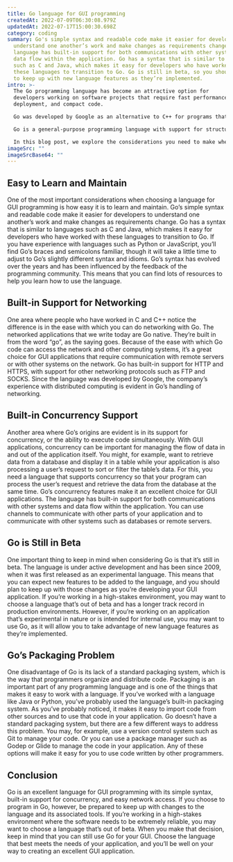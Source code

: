 ```yaml
---
title: Go language for GUI programming
createdAt: 2022-07-09T06:30:08.979Z
updatedAt: 2022-07-17T15:00:30.698Z
category: coding
summary: Go's simple syntax and readable code make it easier for developers to
  understand one another’s work and make changes as requirements change. The
  language has built-in support for both communications with other systems and
  data flow within the application. Go has a syntax that is similar to languages
  such as C and Java, which makes it easy for developers who have worked with
  these languages to transition to Go. Go is still in beta, so you should plan
  to keep up with new language features as they’re implemented.
intro: >-
  The Go programming language has become an attractive option for
  developers working on software projects that require fast performance, ease of
  deployment, and compact code.

  Go was developed by Google as an alternative to C++ for programs that are memory- and performance-intensive. Its simple syntax and powerful features have made it especially popular among programmers who specialize in building compilers and interpreters.

  Go is a general-purpose programming language with support for structured methods, visibility qualifiers, and embedded type definitions. It’s a statically typed language with support for interfaces,Ad hoc polymorphism, and type embedding. 

  In this blog post, we explore the considerations you need to make when choosing a programming language for GUI programming. Read on to learn more about the pros and cons of using Go for your next GUI project.
imageSrc: ""
imageSrcBase64: ""
---
```


## Easy to Learn and Maintain

One of the most important considerations when choosing a language for GUI programming is how easy it is to learn and maintain. Go’s simple syntax and readable code make it easier for developers to understand one another’s work and make changes as requirements change.
Go has a syntax that is similar to languages such as C and Java, which makes it easy for developers who have worked with these languages to transition to Go.
If you have experience with languages such as Python or JavaScript, you’ll find Go’s braces and semicolons familiar, though it will take a little time to adjust to Go’s slightly different syntax and idioms.
Go’s syntax has evolved over the years and has been influenced by the feedback of the programming community. This means that you can find lots of resources to help you learn how to use the language.

## Built-in Support for Networking

One area where people who have worked in C and C++ notice the difference is in the ease with which you can do networking with Go.
The networked applications that we write today are Go native. They’re built in from the word “go”, as the saying goes.
Because of the ease with which Go code can access the network and other computing systems, it’s a great choice for GUI applications that require communication with remote servers or with other systems on the network.
Go has built-in support for HTTP and HTTPS, with support for other networking protocols such as FTP and SOCKS.
Since the language was developed by Google, the company’s experience with distributed computing is evident in Go’s handling of networking.

## Built-in Concurrency Support

Another area where Go’s origins are evident is in its support for concurrency, or the ability to execute code simultaneously.
With GUI applications, concurrency can be important for managing the flow of data in and out of the application itself. You might, for example, want to retrieve data from a database and display it in a table while your application is also processing a user’s request to sort or filter the table’s data.
For this, you need a language that supports concurrency so that your program can process the user’s request and retrieve the data from the database at the same time.
Go’s concurrency features make it an excellent choice for GUI applications. The language has built-in support for both communications with other systems and data flow within the application.
You can use channels to communicate with other parts of your application and to communicate with other systems such as databases or remote servers.

## Go is Still in Beta

One important thing to keep in mind when considering Go is that it’s still in beta. The language is under active development and has been since 2009, when it was first released as an experimental language.
This means that you can expect new features to be added to the language, and you should plan to keep up with those changes as you’re developing your GUI application.
If you’re working in a high-stakes environment, you may want to choose a language that’s out of beta and has a longer track record in production environments.
However, if you’re working on an application that’s experimental in nature or is intended for internal use, you may want to use Go, as it will allow you to take advantage of new language features as they’re implemented.

## Go’s Packaging Problem

One disadvantage of Go is its lack of a standard packaging system, which is the way that programmers organize and distribute code.
Packaging is an important part of any programming language and is one of the things that makes it easy to work with a language.
If you’ve worked with a language like Java or Python, you’ve probably used the language’s built-in packaging system.
As you’ve probably noticed, it makes it easy to import code from other sources and to use that code in your application.
Go doesn’t have a standard packaging system, but there are a few different ways to address this problem. You may, for example, use a version control system such as Git to manage your code.
Or you can use a package manager such as Godep or Glide to manage the code in your application.
Any of these options will make it easy for you to use code written by other programmers.

## Conclusion

Go is an excellent language for GUI programming with its simple syntax, built-in support for concurrency, and easy network access. If you choose to program in Go, however, be prepared to keep up with changes to the language and its associated tools.
If you’re working in a high-stakes environment where the software needs to be extremely reliable, you may want to choose a language that’s out of beta. When you make that decision, keep in mind that you can still use Go for your GUI.
Choose the language that best meets the needs of your application, and you’ll be well on your way to creating an excellent GUI application.

